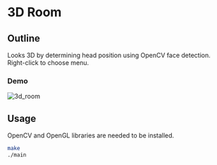 # 3D Room
## Outline
Looks 3D by determining head position using OpenCV face detection. Right-click to choose menu.

### Demo
![3d_room](demo.gif)

## Usage

OpenCV and OpenGL libraries are needed to be installed.
```bash
make
./main
```
